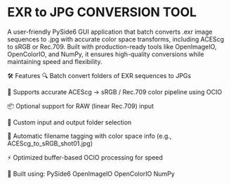# EXR to JPG CONVERSION TOOL
A user-friendly PySide6 GUI application that batch converts .exr image sequences to .jpg with accurate color space transforms, including ACEScg to sRGB or Rec.709. Built with production-ready tools like OpenImageIO, OpenColorIO, and NumPy, it ensures high-quality conversions while maintaining speed and flexibility.

🛠️ Features
🔍 Batch convert folders of EXR sequences to JPGs

🎨 Supports accurate ACEScg → sRGB / Rec.709 color pipeline using OCIO

📦 Optional support for RAW (linear Rec.709) input

📁 Custom input and output folder selection

🧠 Automatic filename tagging with color space info (e.g., ACEScg_to_sRGB_shot01.jpg)

⚡ Optimized buffer-based OCIO processing for speed

🧰 Built using:
    PySide6
    OpenImageIO
    OpenColorIO
    NumPy
